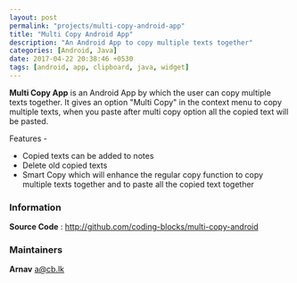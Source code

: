 ```yaml
---
layout: post
permalink: "projects/multi-copy-android-app"
title: "Multi Copy Android App"
description: "An Android App to copy multiple texts together"
categories: [Android, Java]
date: 2017-04-22 20:38:46 +0530
tags: [android, app, clipboard, java, widget]
---
```


**Multi Copy App** is an Android App by which the user can copy multiple texts together. It gives an option "Multi Copy" in the context menu to copy multiple texts, when you paste after multi copy option all the copied text will be pasted.

Features -   
- Copied texts can be added to notes   
- Delete old copied texts 
- Smart Copy which will enhance the regular copy function to copy multiple texts together and to paste all the copied text together
 

### Information

**Source Code** : <http://github.com/coding-blocks/multi-copy-android>

### Maintainers

**Arnav** <a@cb.lk>
